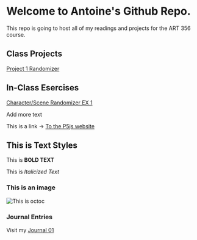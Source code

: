 # Welcome to Antoine's Github Repo.

This repo is going to host all of my readings and projects for the ART 356 course.

## Class Projects

[Project 1 Randomizer](projects/Project1_Randomizer/sketch.js)

## In-Class Esercises

[Character/Scene Randomizer EX 1](exercises/scenerandomizer/sketch.js)

Add more text

This is a link -> [To the P5js website](https://p5js.org/)

## This is Text Styles

This is **BOLD TEXT**

This is *Italicized Text*

### This is an image

![This is octoc](https://myoctocat.com/assets/images/base-octocat.svg)

### Journal Entries

Visit my [Journal 01](Journal/8-26-2025_entry.md)
